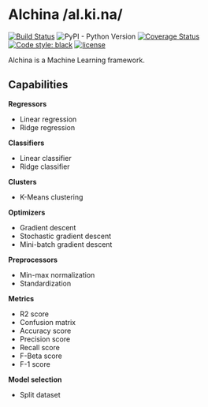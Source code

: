 # Alchina /al.ki.na/

[![Build Status](https://travis-ci.org/matthieugouel/alchina.svg?branch=master)](https://travis-ci.org/matthieugouel/alchina)
![PyPI - Python Version](https://img.shields.io/pypi/pyversions/alchina)
[![Coverage Status](https://coveralls.io/repos/github/matthieugouel/alchina/badge.svg?branch=master)](https://coveralls.io/github/matthieugouel/alchina?branch=master)
[![Code style: black](https://img.shields.io/badge/code%20style-black-000000.svg)](https://github.com/ambv/black)
[![license](https://img.shields.io/github/license/matthieugouel/alchina.svg)](https://github.com/matthieugouel/alchina/blob/master/LICENSE)

Alchina is a Machine Learning framework.

## Capabilities

**Regressors**

- Linear regression
- Ridge regression

**Classifiers**

- Linear classifier
- Ridge classifier

**Clusters**

- K-Means clustering

**Optimizers**

- Gradient descent
- Stochastic gradient descent
- Mini-batch gradient descent

**Preprocessors**

- Min-max normalization
- Standardization

**Metrics**

- R2 score
- Confusion matrix
- Accuracy score
- Precision score
- Recall score
- F-Beta score
- F-1 score

**Model selection**

- Split dataset
